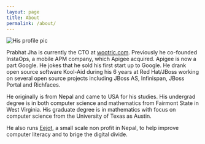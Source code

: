 ```yaml
---
layout: page
title: About
permalink: /about/
---
```


![His profile pic](http://github.com/prabhatjha.png)

Prabhat Jha is currently the CTO at [wootric.com](https://wootric.com/). Previously he co-founded InstaOps, a mobile APM company, which Apigee acquired. Apigee is now a part Google. He jokes that he sold his first start up to Google. He drank open source software Kool-Aid during his 6 years at Red Hat/JBoss working on several open source projects including JBoss AS, Infinispan, JBoss Portal and Richfaces. 

He originally is from Nepal and came to USA for his studies. His undergrad degree is in both computer science and mathematics from Fairmont State in West Virginia. His graduate degree is in mathematics with focus on computer science from the University of Texas as Austin. 

He also runs [Eejot](www.eejot.org), a small scale non profit in Nepal, to help improve computer literacy and to brige the digital divide.




